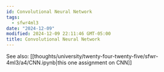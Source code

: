 ```yaml
---
id: Convolutional Neural Network
tags:
  - sfwr4ml3
date: "2024-12-09"
modified: 2024-12-09 22:11:46 GMT-05:00
title: Convolutional Neural Network
---
```


See also: [[thoughts/university/twenty-four-twenty-five/sfwr-4ml3/a4/CNN.ipynb|this one assignment on CNN]]
